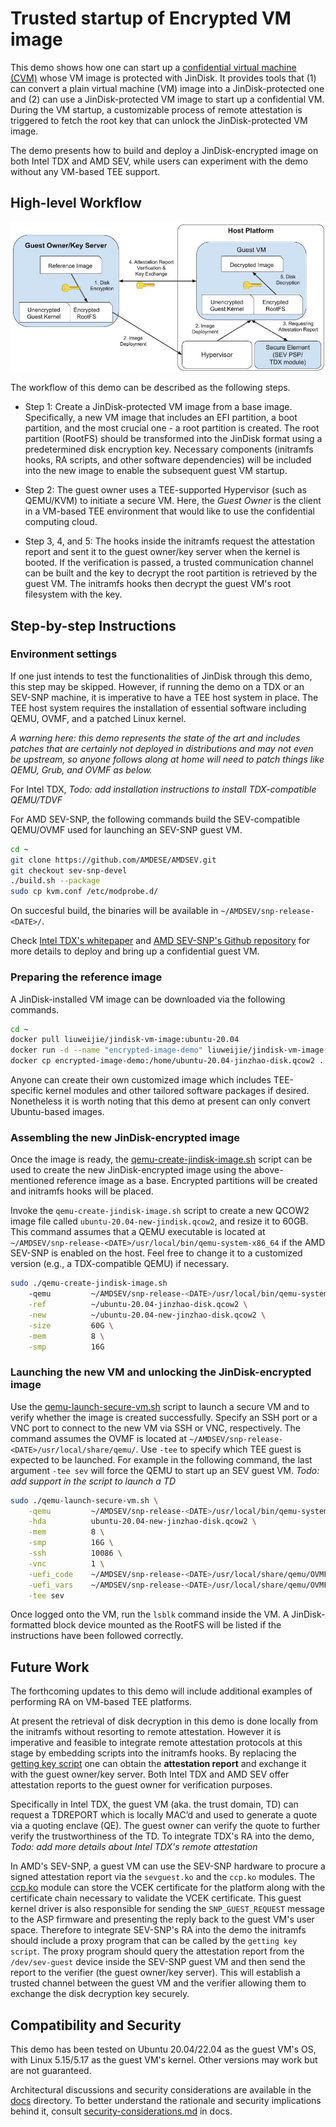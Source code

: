 # Trusted startup of Encrypted VM image

This demo shows how one can start up a [confidential virtual machine (CVM)](https://cloud.google.com/compute/confidential-vm/docs/about-cvm) whose VM image is protected with JinDisk. It provides tools that (1) can convert a plain virtual machine (VM) image into a JinDisk-protected one and (2) can use a JinDisk-protected VM image to start up a confidential VM. During the VM startup, a customizable process of remote attestation is triggered to fetch the root key that can unlock the JinDisk-protected VM image.

The demo presents how to build and deploy a JinDisk-encrypted image on both Intel TDX and AMD SEV, while users can experiment with the demo without any VM-based TEE support.

## High-level Workflow

![](./workflow.jpeg)

The workflow of this demo can be described as the following steps.

- Step 1: Create a JinDisk-protected VM image from a base image. Specifically, a new VM image that includes an EFI partition, a boot partition, and the most crucial one - a root partition is created. The root partition (RootFS) should be transformed into the JinDisk format using a predetermined disk encryption key. Necessary components (initramfs hooks, RA scripts, and other software dependencies) will be included into the new image to enable the subsequent guest VM startup.

- Step 2: The guest owner uses a TEE-supported Hypervisor (such as QEMU/KVM) to initiate a secure VM. Here, the *Guest Owner* is the client in a VM-based TEE environment that would like to use the confidential computing cloud.

- Step 3, 4, and 5: The hooks inside the initramfs request the attestation report and sent it to the guest owner/key server when the kernel is booted. If the verification is passed, a trusted communication channel can be built and the key to decrypt the root partition is retrieved by the guest VM. The initramfs hooks then decrypt the guest VM's root filesystem with the key.

## Step-by-step Instructions

### Environment settings

If one just intends to test the functionalities of JinDisk through this demo, this step may be skipped. However, if running the demo on a TDX or an SEV-SNP machine, it is imperative to have a TEE host system in place. The TEE host system requires the installation of essential software including QEMU, OVMF, and a patched Linux kernel.

*A warning here: this demo represents the state of the art and includes patches that are certainly not deployed in distributions and may not even be upstream, so anyone follows along at home will need to patch things like QEMU, Grub, and OVMF as below.*

For Intel TDX, 
*Todo: add installation instructions to install TDX-compatible QEMU/TDVF*

For AMD SEV-SNP, the following commands build the SEV-compatible QEMU/OVMF used for launching an SEV-SNP guest VM.

```bash
cd ~
git clone https://github.com/AMDESE/AMDSEV.git
git checkout sev-snp-devel
./build.sh --package
sudo cp kvm.conf /etc/modprobe.d/
```

On succesful build, the binaries will be available in `~/AMDSEV/snp-release-<DATE>/`.

Check [Intel TDX's whitepaper](https://software.intel.com/content/www/us/en/develop/articles/intel-trust-domain-extensions.html) and [AMD SEV-SNP's Github repository](https://github.com/AMDESE/AMDSEV/tree/sev-snp-devel) for more details to deploy and bring up a confidential guest VM.


### Preparing the reference image

A JinDisk-installed VM image can be downloaded via the following commands.

```bash
cd ~
docker pull liuweijie/jindisk-vm-image:ubuntu-20.04
docker run -d --name "encrypted-image-demo" liuweijie/jindisk-vm-image:ubuntu-20.04
docker cp encrypted-image-demo:/home/ubuntu-20.04-jinzhao-disk.qcow2 .
```

Anyone can create their own customized image which includes TEE-specific kernel modules and other tailored software packages if desired. Nonetheless it is worth noting that this demo at present can only convert Ubuntu-based images.

### Assembling the new JinDisk-encrypted image

Once the image is ready, the [qemu-create-jindisk-image.sh](./qemu-create-jindisk-image.sh) script can be used to create the new JinDisk-encrypted image using the above-mentioned reference image as a base. Encrypted partitions will be created and initramfs hooks will be placed.

Invoke the `qemu-create-jindisk-image.sh` script to create a new QCOW2 image file called `ubuntu-20.04-new-jindisk.qcow2`, and resize it to 60GB.
This command assumes that a QEMU executable is located at `~/AMDSEV/snp-release-<DATE>/usr/local/bin/qemu-system-x86_64` if the AMD SEV-SNP is enabled on the host. Feel free to change it to a customized version (e.g., a TDX-compatible QEMU) if necessary.

```bash
sudo ./qemu-create-jindisk-image.sh 
    -qemu         ~/AMDSEV/snp-release-<DATE>/usr/local/bin/qemu-system-x86_64 \
    -ref          ~/ubuntu-20.04-jinzhao-disk.qcow2 \
    -new          ~/ubuntu-20.04-new-jinzhao-disk.qcow2 \
    -size         60G \
    -mem          8 \
    -smp          16G
```

### Launching the new VM and unlocking the JinDisk-encrypted image

Use the [qemu-launch-secure-vm.sh](./qemu-launch-secure-vm.sh) script to launch a secure VM and to verify whether the image is created successfully.
Specify an SSH port or a VNC port to connect to the new VM via SSH or VNC, respectively. The command assumes the OVMF is located at `~/AMDSEV/snp-release-<DATE>/usr/local/share/qemu/`. Use `-tee` to specify which TEE guest is expected to be launched. For example in the following command, the last argument `-tee sev` will force the QEMU to start up an SEV guest VM.
*Todo: add support in the script to launch a TD*

```bash
sudo ./qemu-launch-secure-vm.sh \
    -qemu         ~/AMDSEV/snp-release-<DATE>/usr/local/bin/qemu-system-x86_64 \
	-hda          ubuntu-20.04-new-jinzhao-disk.qcow2 \
	-mem          8 \
	-smp          16G \
	-ssh          10086 \
	-vnc          1 \
	-uefi_code    ~/AMDSEV/snp-release-<DATE>/usr/local/share/qemu/OVMF_CODE.fd \
	-uefi_vars    ~/AMDSEV/snp-release-<DATE>/usr/local/share/qemu/OVMF_VARS.fd \
    -tee sev
```

Once logged onto the VM, run the `lsblk` command inside the VM. A JinDisk-formatted block device mounted as the RootFS will be listed if the instructions have been followed correctly.


## Future Work

The forthcoming updates to this demo will include additional examples of performing RA on VM-based TEE platforms.

At present the retrieval of disk decryption in this demo is done locally from the initramfs without resorting to remote attestation.
However it is imperative and feasible to integrate remote attestation protocols at this stage by embedding scripts into the initramfs hooks. 
By replacing the [getting key script](./in-vm/initramfs-hooks/getting_key.sh) one can obtain the **attestation report** and exchange it with the guest owner/key server.
Both Intel TDX and AMD SEV offer attestation reports to the guest owner for verification purposes.

Specifically in Intel TDX, the guest VM (aka. the trust domain, TD) can request a TDREPORT which is locally MAC’d and used to generate a quote via a quoting enclave (QE). The guest owner can verify the quote to further verify the trustworthiness of the TD. 
To integrate TDX's RA into the demo, 
*Todo: add more details about Intel TDX's remote attestation*

In AMD's SEV-SNP, a guest VM can use the SEV-SNP hardware to procure a signed attestation report via the `sevguest.ko` and the `ccp.ko` modules. The [ccp.ko](https://lwn.net/Articles/735732/) module can store the VCEK certificate for the platform along with the certificate chain necessary to validate the VCEK certificate. This guest kernel driver is also responsible for sending the `SNP_GUEST_REQUEST` message to the ASP firmware and presenting the reply back to the guest VM's user space.
Therefore to integrate SEV-SNP's RA into the demo the initramfs should include a proxy program that can be called by the `getting key script`. The proxy program should query the attestation report from the `/dev/sev-guest` device inside the SEV-SNP guest VM and then send the report to the verifier (the guest owner/key server). This will establish a trusted channel between the guest VM and the verifier allowing them to exchange the disk decryption key securely.


## Compatibility and Security

This demo has been tested on Ubuntu 20.04/22.04 as the guest VM's OS, with Linux 5.15/5.17 as the guest VM's kernel. Other versions may work but are not guaranteed.

Architectural discussions and security considerations are available in the [docs](../../docs/) directory. To better understand the rationale and security implications behind it, consult [security-considerations.md](../../docs/security-considerations.md) in docs.
